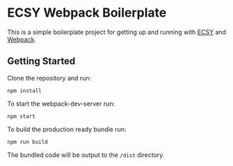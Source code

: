 # ECSY Webpack Boilerplate

This is a simple boilerplate project for getting up and running with [ECSY](https://ecsy.io) and [Webpack](https://webpack.js.org/).

## Getting Started

Clone the repository and run:

```
npm install
```

To start the webpack-dev-server run:

```
npm start
```

To build the production ready bundle run:

```
npm run build
```

The bundled code will be output to the `/dist` directory.